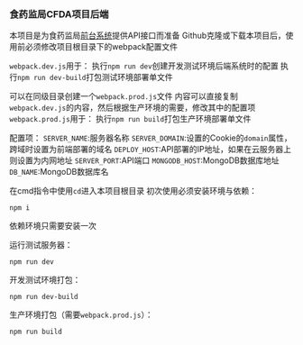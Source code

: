 ### 食药监局CFDA项目后端

本项目是为食药监局[前台系统](https://github.com/s1n1an/cfda-client)提供API接口而准备
Github克隆或下载本项目后，使用前必须修改项目根目录下的webpack配置文件

`webpack.dev.js`用于：
执行`npm run dev`创建开发测试环境后端系统时的配置
执行`npm run dev-build`打包测试环境部署单文件

可以在同级目录创建一个`webpack.prod.js`文件
内容可以直接复制`webpack.dev.js`的内容，然后根据生产环境的需要，修改其中的配置项
`webpack.prod.js`用于：
执行`npm run build`打包生产环境部署单文件

配置项：
`SERVER_NAME`:服务器名称
`SERVER_DOMAIN`:设置的Cookie的`domain`属性，跨域时设置为前端部署的域名
`DEPLOY_HOST`:API部署的IP地址，如果在云服务器上则设置为内网地址
`SERVER_PORT`:API端口
`MONGODB_HOST`:MongoDB数据库地址
`DB_NAME`:MongoDB数据库名


在cmd指令中使用`cd`进入本项目根目录
初次使用必须安装环境与依赖：
```
npm i
```
依赖环境只需要安装一次

运行测试服务器：
```
npm run dev
```

开发测试环境打包：
```
npm run dev-build
```

生产环境打包（需要`webpack.prod.js`）：
```
npm run build
```